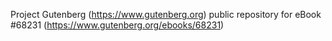 Project Gutenberg (https://www.gutenberg.org) public repository for eBook #68231 (https://www.gutenberg.org/ebooks/68231)

